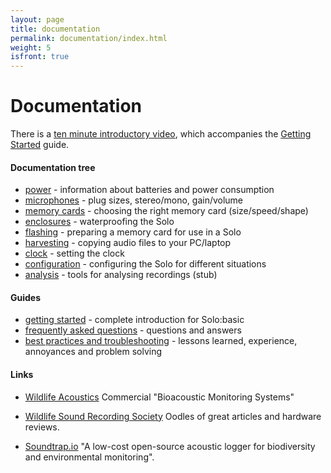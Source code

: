 ```yaml
---
layout: page
title: documentation
permalink: documentation/index.html
weight: 5
isfront: true
---
```


# Documentation

There is a [ten minute introductory
video](https://youtu.be/2Fq05JlEKjw), which accompanies the
[Getting Started](/documentation/getting-started.html) guide.

#### Documentation tree

* [power](power/) - information about batteries and power consumption
* [microphones](microphones.html) - plug sizes, stereo/mono, gain/volume
* [memory cards](memory_cards/) - choosing the right memory card (size/speed/shape)
* [enclosures](enclosures.html) - waterproofing the Solo
* [flashing](flashing.html) - preparing a memory card for use in a Solo
* [harvesting](harvesting.html) - copying audio files to your PC/laptop
* [clock](clock.html) - setting the clock
* [configuration](configuration.html) - configuring the Solo for different situations
* [analysis](analysis.html) - tools for analysing recordings (stub)

#### Guides

* [getting started](/documentation/getting-started.html) - complete introduction for Solo:basic
* [frequently asked questions](faq.html) - questions and answers
* [best practices and troubleshooting](troubleshooting.html) - lessons learned, experience, annoyances and problem solving


#### Links

* [Wildlife Acoustics](http://www.wildlifeacoustics.com/)
  Commercial "Bioacoustic Monitoring Systems"

* [Wildlife Sound Recording Society](http://www.wildlife-sound.org)
  Oodles of great articles and hardware reviews.

* [Soundtrap.io](http://www.soundtrap.io/) "A low-cost open-source
  acoustic logger for biodiversity and environmental monitoring".
